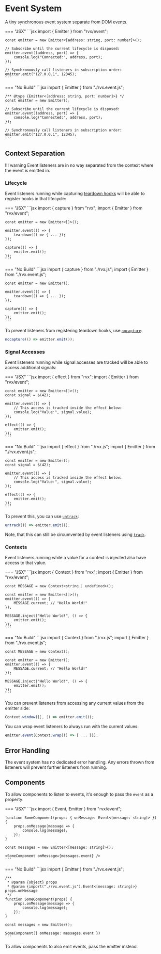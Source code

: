 # Event System
A tiny synchronous event system separate from DOM events.

=== "JSX"
	```jsx
	import { Emitter } from "rvx/event";

	const emitter = new Emitter<[address: string, port: number]>();

	// Subscribe until the current lifecycle is disposed:
	emitter.event((address, port) => {
		console.log("Connected:", address, port);
	});

	// Synchronously call listeners in subscription order:
	emitter.emit("127.0.0.1", 12345);
	```

=== "No Build"
	```jsx
	import { Emitter } from "./rvx.event.js";

	/** @type {Emitter<[address: string, port: number]>} */
	const emitter = new Emitter();

	// Subscribe until the current lifecycle is disposed:
	emitter.event((address, port) => {
		console.log("Connected:", address, port);
	});

	// Synchronously call listeners in subscription order:
	emitter.emit("127.0.0.1", 12345);
	```

## Context Separation

!!! warning
	Event listeners are in no way separated from the context where the event is emitted in.

### Lifecycle
Event listeners running while capturing [teardown hooks](./core/lifecycle.md#capture) will be able to register hooks in that lifecycle:

=== "JSX"
	```jsx
	import { capture } from "rvx";
	import { Emitter } from "rvx/event";

	const emitter = new Emitter<[]>();

	emitter.event(() => {
		teardown(() => { ... });
	});

	capture(() => {
		emitter.emit();
	});
	```

=== "No Build"
	```jsx
	import { capture } from "./rvx.js";
	import { Emitter } from "./rvx.event.js";

	const emitter = new Emitter();

	emitter.event(() => {
		teardown(() => { ... });
	});

	capture(() => {
		emitter.emit();
	});
	```

To prevent listeners from registering teardown hooks, use [`nocapture`](./core/lifecycle.md#nocapture):
```jsx
nocapture(() => emitter.emit());
```

### Signal Accesses
Event listeners running while signal accesses are tracked will be able to access additional signals:

=== "JSX"
	```jsx
	import { effect } from "rvx";
	import { Emitter } from "rvx/event";

	const emitter = new Emitter<[]>();
	const signal = $(42);

	emitter.event(() => {
		// This access is tracked inside the effect below:
		console.log("Value:", signal.value);
	});

	effect(() => {
		emitter.emit();
	});
	```

=== "No Build"
	```jsx
	import { effect } from "./rvx.js";
	import { Emitter } from "./rvx.event.js";

	const emitter = new Emitter();
	const signal = $(42);

	emitter.event(() => {
		// This access is tracked inside the effect below:
		console.log("Value:", signal.value);
	});

	effect(() => {
		emitter.emit();
	});
	```

To prevent this, you can use [`untrack`](./core/signals.md#track-untrack):
```jsx
untrack(() => emitter.emit());
```

Note, that this can still be circumvented by event listeners using [`track`](./core/signals.md#track-untrack).

### Contexts
Event listeners running while a value for a context is injected also have access to that value.

=== "JSX"
	```jsx
	import { Context } from "rvx";
	import { Emitter } from "rvx/event";

	const MESSAGE = new Context<string | undefined>();

	const emitter = new Emitter<[]>();
	emitter.event(() => {
		MESSAGE.current; // "Hello World!"
	});

	MESSAGE.inject("Hello World!", () => {
		emitter.emit();
	});
	```

=== "No Build"
	```jsx
	import { Context } from "./rvx.js";
	import { Emitter } from "./rvx.event.js";

	const MESSAGE = new Context();

	const emitter = new Emitter();
	emitter.event(() => {
		MESSAGE.current; // "Hello World!"
	});

	MESSAGE.inject("Hello World!", () => {
		emitter.emit();
	});
	```

You can prevent listeners from accessing any current values from the emitter side:
```jsx
Context.window([], () => emitter.emit());
```

You can wrap event listeners to always run with the current values:
```jsx
emitter.event(Context.wrap(() => { ... }));
```

## Error Handling
The event system has no dedicated error handling. Any errors thrown from listeners will prevent further listeners from running.

## Components
To allow components to listen to events, it's enough to pass the `event` as a property:

=== "JSX"
	```jsx
	import { Event, Emitter } from "rvx/event";

	function SomeComponent(props: { onMessage: Event<[message: string]> }) {
		props.onMessage(message => {
			console.log(message);
		});
	}

	const messages = new Emitter<[message: string]>();

	<SomeComponent onMessage={messages.event} />
	```

=== "No Build"
	```jsx
	import { Emitter } from "./rvx.event.js";

	/**
	 * @param {object} props
	 * @param {import("./rvx.event.js").Event<[message: string]>} props.onMessage
	 */
	function SomeComponent(props) {
		props.onMessage(message => {
			console.log(message);
		});
	}

	const messages = new Emitter();

	SomeComponent({ onMessage: messages.event })
	```

To allow components to also emit events, pass the emitter instead.
